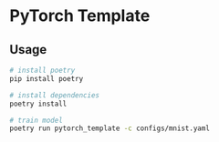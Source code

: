 # PyTorch Template

## Usage

```sh
# install poetry
pip install poetry

# install dependencies
poetry install

# train model
poetry run pytorch_template -c configs/mnist.yaml
```
